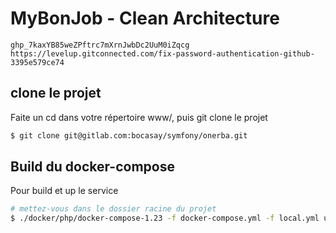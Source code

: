 # MyBonJob - Clean Architecture
```
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
https://levelup.gitconnected.com/fix-password-authentication-github-3395e579ce74
```

## clone le projet
Faite un cd dans votre répertoire www/, puis git clone le projet
```bash
$ git clone git@gitlab.com:bocasay/symfony/onerba.git
```


## Build du docker-compose
Pour build et up le service
```bash
# mettez-vous dans le dossier racine du projet
$ ./docker/php/docker-compose-1.23 -f docker-compose.yml -f local.yml up --build -d
```
